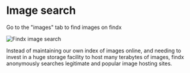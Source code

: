 # Image search

Go to the "images" tab to find images on findx

![Findx image search](https://www.privacore.com/wp-content/uploads/2017/03/private-image-search-findx.png)

Instead of maintaining our own index of images online, and needing to invest in a huge storage facility to host many terabytes of images, findx anonymously searches legitimate and popular image hosting sites.




